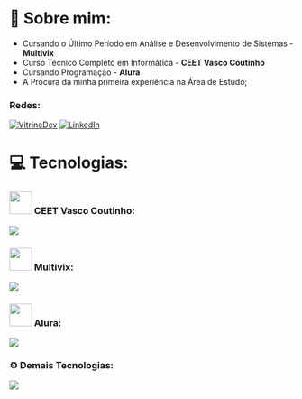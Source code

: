 # 💫 Sobre mim:
<ul>
  <li>Cursando o Último Período em Análise e Desenvolvimento de Sistemas - <b>Multivix</b></li>
  <li>Curso Técnico Completo em Informática - <b>CEET Vasco Coutinho</b></li>
  <li>Cursando Programação - <b>Alura</b></li>
  <li>A Procura da minha primeira experiência na Área de Estudo;</li>
</ul>

### Redes:
[![VitrineDev](https://img.shields.io/badge)]([https://linkedin.com/in/www.linkedin.com/in/laura-siqueira-658a4722b](https://cursos.alura.com.br/vitrinedev/jncjuliano)) 
[![LinkedIn](https://img.shields.io/badge/LinkedIn-%230077B5.svg?logo=linkedin&logoColor=white)](https://linkedin.com/in/www.linkedin.com/in/laura-siqueira-658a4722b) 

# 💻 Tecnologias:

### <img style="width:40px; height:40px;" src="https://secti.es.gov.br/Media/Secti/_Profiles/c4d8c6e6/745285d0/vasco-1.png?v=638102720633291030"/> CEET Vasco Coutinho:
<p align="">
  <img src="https://skillicons.dev/icons?i=java,mysql,cs,html,css,bootstrap,php,js,dart,flutter,firebase,py,opencv" />
</p>


### <img style="width:40px; height:40px;" src="https://encrypted-tbn0.gstatic.com/images?q=tbn:ANd9GcQrOBaj8E3a_N8keUQ29HzIyNY8pXP0BPlscg&s"/> Multivix:
<p align="">
    <img src="https://skillicons.dev/icons?i=dart,flutter,firebase,html,css,git,github" />
</p>


### <img style="width:40px; height:40px;" src="https://play-lh.googleusercontent.com/yDjaHCaOn_O89vnY7eOKH6ElEBtJrmN2CSI4yhiP1_GVC2zrxXWSFGxO0lt9-CU0mV4"/> Alura:
<p align="">
    <img src="https://skillicons.dev/icons?i=dart,html,css,bootstrap,js,nodejs,react,cs,git,github" />
</p>


### ⚙️ Demais Tecnologias:
<p align="">
    <img src="https://skillicons.dev/icons?i=spring,postgres,postman,figma,supabase,docker,vscode,vercel" />
</p>

<!-- Proudly created with GPRM ( https://gprm.itsvg.in ) -->
